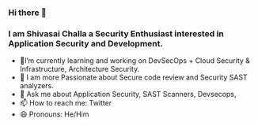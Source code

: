 ### Hi there 👋
### I am Shivasai Challa a Security Enthusiast interested in Application Security and Development.

- 🧰I’m currently learning and working on DevSecOps + Cloud Security & Infrastructure, Architecture Security.
- 🌱 I am more Passionate about Secure code review and Security SAST analyzers.
- 💬 Ask me about Application Security, SAST Scanners, Devsecops,
- 📫 How to reach me: Twitter
- 😄 Pronouns: He/Him
